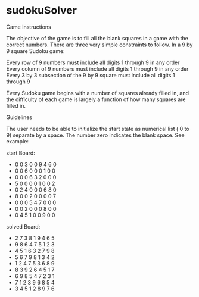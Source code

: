 # sudokuSolver
Game Instructions

The objective of the game is to fill all the blank squares in a game with the correct numbers. There are three very simple constraints to follow. In a 9 by 9 square Sudoku game:

Every row of 9 numbers must include all digits 1 through 9 in any order
Every column of 9 numbers must include all digits 1 through 9 in any order
Every 3 by 3 subsection of  the 9 by 9 square must include all digits 1 through 9

Every Sudoku game begins with a number of squares already filled in, and the difficulty of each game is largely a function of how many squares are filled in. 

  
Guidelines

The user needs to be able to initialize the start state as numerical list ( 0 to 9) separate by a space. The number zero indicates the blank space. See example: 

start Board: 
- 0 0 3 0 0 9 4 6 0
- 0 0 6 0 0 0 1 0 0
- 0 0 0 6 3 2 0 0 0
- 5 0 0 0 0 1 0 0 2
- 0 2 4 0 0 0 6 8 0
- 8 0 0 2 0 0 0 0 7
- 0 0 0 5 4 7 0 0 0
- 0 0 2 0 0 0 8 0 0
- 0 4 5 1 0 0 9 0 0 

solved Board:

- 2 7 3 8 1 9 4 6 5
- 9 8 6 4 7 5 1 2 3
- 4 5 1 6 3 2 7 9 8
- 5 6 7 9 8 1 3 4 2
- 1 2 4 7 5 3 6 8 9
- 8 3 9 2 6 4 5 1 7
- 6 9 8 5 4 7 2 3 1
- 7 1 2 3 9 6 8 5 4
- 3 4 5 1 2 8 9 7 6
